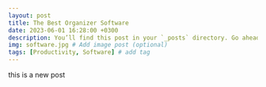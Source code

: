 ```yaml
---
layout: post
title: The Best Organizer Software
date: 2023-06-01 16:28:00 +0300
description: You’ll find this post in your `_posts` directory. Go ahead and edit it and re-build the site to see your changes. # Add post description (optional)
img: software.jpg # Add image post (optional)
tags: [Productivity, Software] # add tag
---
```

this is a new post
